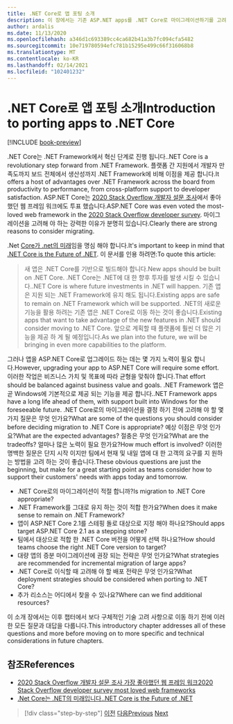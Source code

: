 ```yaml
---
title: .NET Core로 앱 포팅 소개
description: 이 장에서는 기존 ASP.NET apps를 .NET Core로 마이그레이션하기를 고려 하는 팀에 대 한 고려 사항 목록을 다룹니다.
author: ardalis
ms.date: 11/13/2020
ms.openlocfilehash: a346d1c693389cc4ca682b41a3b7fc094cfa5482
ms.sourcegitcommit: 10e719780594efc781b15295e499c66f316068b8
ms.translationtype: MT
ms.contentlocale: ko-KR
ms.lasthandoff: 02/14/2021
ms.locfileid: "102401232"
---
```

# <a name="introduction-to-porting-apps-to-net-core"></a><span data-ttu-id="8ded3-103">.NET Core로 앱 포팅 소개</span><span class="sxs-lookup"><span data-stu-id="8ded3-103">Introduction to porting apps to .NET Core</span></span>

[!INCLUDE [book-preview](../../../includes/book-preview.md)]

<span data-ttu-id="8ded3-104">.NET Core는 .NET Framework에서 혁신 단계로 진행 됩니다.</span><span class="sxs-lookup"><span data-stu-id="8ded3-104">.NET Core is a revolutionary step forward from .NET Framework.</span></span> <span data-ttu-id="8ded3-105">플랫폼 간 지원에서 개발자 만족도까지 보드 전체에서 생산성까지 .NET Framework에 비해 이점을 제공 합니다.</span><span class="sxs-lookup"><span data-stu-id="8ded3-105">It offers a host of advantages over .NET Framework across the board from productivity to performance, from cross-platform support to developer satisfaction.</span></span> <span data-ttu-id="8ded3-106">ASP.NET Core는 [2020 Stack Overflow 개발자 설문 조사](https://insights.stackoverflow.com/survey/2020#technology-most-loved-dreaded-and-wanted-web-frameworks)에서 좋아했던 웹 프레임 워크에도 투표 했습니다.</span><span class="sxs-lookup"><span data-stu-id="8ded3-106">ASP.NET Core was even voted the most-loved web framework in the [2020 Stack Overflow developer survey](https://insights.stackoverflow.com/survey/2020#technology-most-loved-dreaded-and-wanted-web-frameworks).</span></span> <span data-ttu-id="8ded3-107">마이그레이션을 고려해 야 하는 강력한 이유가 분명히 있습니다.</span><span class="sxs-lookup"><span data-stu-id="8ded3-107">Clearly there are strong reasons to consider migrating.</span></span>

<span data-ttu-id="8ded3-108">.Net [Core가 .net의 미래](https://devblogs.microsoft.com/dotnet/net-core-is-the-future-of-net/)임을 명심 해야 합니다.</span><span class="sxs-lookup"><span data-stu-id="8ded3-108">It's important to keep in mind that [.NET Core is the Future of .NET](https://devblogs.microsoft.com/dotnet/net-core-is-the-future-of-net/).</span></span> <span data-ttu-id="8ded3-109">이 문서를 인용 하려면:</span><span class="sxs-lookup"><span data-stu-id="8ded3-109">To quote this article:</span></span>

> <span data-ttu-id="8ded3-110">새 앱은 .NET Core를 기반으로 빌드해야 합니다.</span><span class="sxs-lookup"><span data-stu-id="8ded3-110">New apps should be built on .NET Core.</span></span> <span data-ttu-id="8ded3-111">.NET Core는 .NET에 대 한 향후 투자를 발생 시킬 수 있습니다.</span><span class="sxs-lookup"><span data-stu-id="8ded3-111">.NET Core is where future investments in .NET will happen.</span></span> <span data-ttu-id="8ded3-112">기존 앱은 지원 되는 .NET Framework에 유지 해도 됩니다.</span><span class="sxs-lookup"><span data-stu-id="8ded3-112">Existing apps are safe to remain on .NET Framework which will be supported.</span></span> <span data-ttu-id="8ded3-113">.NET의 새로운 기능을 활용 하려는 기존 앱은 .NET Core로 이동 하는 것이 좋습니다.</span><span class="sxs-lookup"><span data-stu-id="8ded3-113">Existing apps that want to take advantage of the new features in .NET should consider moving to .NET Core.</span></span> <span data-ttu-id="8ded3-114">앞으로 계획할 때 플랫폼에 훨씬 더 많은 기능을 제공 하 게 될 예정입니다.</span><span class="sxs-lookup"><span data-stu-id="8ded3-114">As we plan into the future, we will be bringing in even more capabilities to the platform.</span></span>

<span data-ttu-id="8ded3-115">그러나 앱을 ASP.NET Core로 업그레이드 하는 데는 몇 가지 노력이 필요 합니다.</span><span class="sxs-lookup"><span data-stu-id="8ded3-115">However, upgrading your app to ASP.NET Core will require some effort.</span></span> <span data-ttu-id="8ded3-116">이러한 작업은 비즈니스 가치 및 목표에 따라 균형을 맞춰야 합니다.</span><span class="sxs-lookup"><span data-stu-id="8ded3-116">That effort should be balanced against business value and goals.</span></span> <span data-ttu-id="8ded3-117">.NET Framework 앱은 곧 Windows에 기본적으로 제공 되는 기능을 제공 합니다.</span><span class="sxs-lookup"><span data-stu-id="8ded3-117">.NET Framework apps have a long life ahead of them, with support built into Windows for the foreseeable future.</span></span> <span data-ttu-id="8ded3-118">.NET Core로의 마이그레이션을 결정 하기 전에 고려해 야 할 몇 가지 질문은 무엇 인가요?</span><span class="sxs-lookup"><span data-stu-id="8ded3-118">What are some of the questions you should consider before deciding migration to .NET Core is appropriate?</span></span> <span data-ttu-id="8ded3-119">예상 이점은 무엇 인가요?</span><span class="sxs-lookup"><span data-stu-id="8ded3-119">What are the expected advantages?</span></span> <span data-ttu-id="8ded3-120">절충은 무엇 인가요?</span><span class="sxs-lookup"><span data-stu-id="8ded3-120">What are the tradeoffs?</span></span> <span data-ttu-id="8ded3-121">얼마나 많은 노력이 필요 한가요?</span><span class="sxs-lookup"><span data-stu-id="8ded3-121">How much effort is involved?</span></span> <span data-ttu-id="8ded3-122">이러한 명백한 질문은 단지 시작 이지만 팀에서 현재 및 내일 앱에 대 한 고객의 요구를 지 원하는 방법을 고려 하는 것이 좋습니다.</span><span class="sxs-lookup"><span data-stu-id="8ded3-122">These obvious questions are just the beginning, but make for a great starting point as teams consider how to support their customers' needs with apps today and tomorrow.</span></span>

- <span data-ttu-id="8ded3-123">.NET Core로의 마이그레이션이 적절 합니까?</span><span class="sxs-lookup"><span data-stu-id="8ded3-123">Is migration to .NET Core appropriate?</span></span>
- <span data-ttu-id="8ded3-124">.NET Framework를 그대로 유지 하는 것이 적합 한가요?</span><span class="sxs-lookup"><span data-stu-id="8ded3-124">When does it make sense to remain on .NET Framework?</span></span>
- <span data-ttu-id="8ded3-125">앱이 ASP.NET Core 2.1를 스테핑 돌로 대상으로 지정 해야 하나요?</span><span class="sxs-lookup"><span data-stu-id="8ded3-125">Should apps target ASP.NET Core 2.1 as a stepping stone?</span></span>
- <span data-ttu-id="8ded3-126">팀에서 대상으로 적합 한 .NET Core 버전을 어떻게 선택 하나요?</span><span class="sxs-lookup"><span data-stu-id="8ded3-126">How should teams choose the right .NET Core version to target?</span></span>
- <span data-ttu-id="8ded3-127">대량 앱의 증분 마이그레이션에 권장 되는 전략은 무엇 인가요?</span><span class="sxs-lookup"><span data-stu-id="8ded3-127">What strategies are recommended for incremental migration of large apps?</span></span>
- <span data-ttu-id="8ded3-128">.NET Core로 이식할 때 고려해 야 할 배포 전략은 무엇 인가요?</span><span class="sxs-lookup"><span data-stu-id="8ded3-128">What deployment strategies should be considered when porting to .NET Core?</span></span>
- <span data-ttu-id="8ded3-129">추가 리소스는 어디에서 찾을 수 있나요?</span><span class="sxs-lookup"><span data-stu-id="8ded3-129">Where can we find additional resources?</span></span>

<span data-ttu-id="8ded3-130">이 소개 장에서는 이후 챕터에서 보다 구체적인 기술 고려 사항으로 이동 하기 전에 이러한 모든 질문과 대답을 다룹니다.</span><span class="sxs-lookup"><span data-stu-id="8ded3-130">This introductory chapter addresses all of these questions and more before moving on to more specific and technical considerations in future chapters.</span></span>

## <a name="references"></a><span data-ttu-id="8ded3-131">참조</span><span class="sxs-lookup"><span data-stu-id="8ded3-131">References</span></span>

- [<span data-ttu-id="8ded3-132">2020 Stack Overflow 개발자 설문 조사 가장 좋아했던 웹 프레임 워크</span><span class="sxs-lookup"><span data-stu-id="8ded3-132">2020 Stack Overflow developer survey most loved web frameworks</span></span>](https://insights.stackoverflow.com/survey/2020#technology-most-loved-dreaded-and-wanted-web-frameworks)
- [<span data-ttu-id="8ded3-133">.Net Core는 .NET의 미래입니다.</span><span class="sxs-lookup"><span data-stu-id="8ded3-133">.NET Core is the Future of .NET</span></span>](https://devblogs.microsoft.com/dotnet/net-core-is-the-future-of-net/)

>[!div class="step-by-step"]
><span data-ttu-id="8ded3-134">[이전](index.md)
>[다음](migration-considerations.md)</span><span class="sxs-lookup"><span data-stu-id="8ded3-134">[Previous](index.md)
[Next](migration-considerations.md)</span></span>
